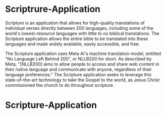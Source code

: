 # Scriptrure-Application
Scripture is an application that allows for high-quality translations of individual verses directly between 200 languages, including some of the world's lowest-resource languages with little to no biblical translations. The Scripture application allows the entire bible to be translated into these languages and made widely available, easily accessible, and free.

The Scripture application uses Meta AI's machine translation model, entitled "No Language Left Behind 200", or NLLB200 for short. As described by Meta, "[NLLB200] aims to allow people to access and share web content in their native language and communicate with anyone, regardless of their language preferences." The Scripture application seeks to leverage this state-of-the-art technology to take the Gospel to the world, as Jesus Christ commissioned the church to do throughout scripture.  
# Scripture-Application
